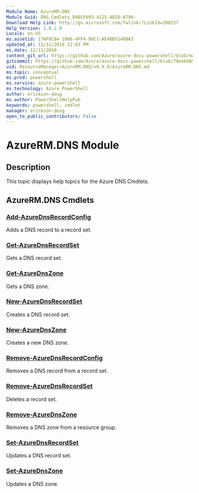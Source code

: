```yaml
---
Module Name: AzureRM.DNS
Module Guid: DNS_Cmdlets_D48CF693-4125-4D2D-8790-
Download Help Link: http://go.microsoft.com/fwlink/?LinkId=280237
Help Version: 2.0.2.0
Locale: en-US
ms.assetid: 17AF8C84-1066-4FF4-88C1-AE4BD51408A3
updated_at: 11/11/2016 11:03 PM
ms.date: 11/11/2016
content_git_url: https://github.com/Azure/azure-docs-powershell/blob/master/azureps-cmdlets-docs/ResourceManager/AzureRM.DNS/v0.9.8/AzureRM.DNS.md
gitcommit: https://github.com/Azure/azure-docs-powershell/blob/79eeb985ea480979357fb4695832a0c3d29a48bf/azureps-cmdlets-docs/ResourceManager/AzureRM.DNS/v0.9.8/AzureRM.DNS.md
uid: ResourceManager/AzureRM.DNS/v0.9.8/AzureRM.DNS.md
ms.topic: conceptual
ms.prod: powershell
ms.service: azure-powershell
ms.technology: Azure PowerShell
author: erickson-doug
ms.author: PowerShellHelpPub
keywords: powershell, cmdlet
manager: erickson-doug
open_to_public_contributors: False
---
```


# AzureRM.DNS Module
## Description
This topic displays help topics for the Azure DNS Cmdlets. 

## AzureRM.DNS Cmdlets
### [Add-AzureDnsRecordConfig](./Add-AzureDnsRecordConfig.md)
Adds a DNS record to a record set.


### [Get-AzureDnsRecordSet](./Get-AzureDnsRecordSet.md)
Gets a DNS record set.


### [Get-AzureDnsZone](./Get-AzureDnsZone.md)
Gets a DNS zone.


### [New-AzureDnsRecordSet](./New-AzureDnsRecordSet.md)
Creates a DNS record set.


### [New-AzureDnsZone](./New-AzureDnsZone.md)
Creates a new DNS zone.


### [Remove-AzureDnsRecordConfig](./Remove-AzureDnsRecordConfig.md)
Removes a DNS record from a record set.


### [Remove-AzureDnsRecordSet](./Remove-AzureDnsRecordSet.md)
Deletes a record set.


### [Remove-AzureDnsZone](./Remove-AzureDnsZone.md)
Removes a DNS zone from a resource group.


### [Set-AzureDnsRecordSet](./Set-AzureDnsRecordSet.md)
Updates a DNS record set.


### [Set-AzureDnsZone](./Set-AzureDnsZone.md)
Updates a DNS zone.



